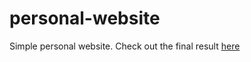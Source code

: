 # personal-website
Simple personal website.
Check out the final result [here](https://amin-shafiei.netlify.app)
